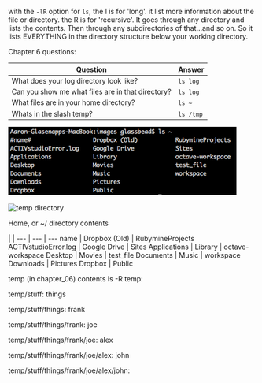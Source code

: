 with the `-lR` option for `ls`, the l is for 'long'. it list more information about the file or directory.
the R is for 'recursive'. It goes through any directory and lists the contents. 
Then through any subdirectories of that...and so on. So it lists EVERYTHING in the directory structure below your working directory.

Chapter 6 questions:

Question | Answer
--- | ---
What does your log directory look like? | `ls log`
Can you show me what files are in that directory? | `ls log` 
What files are in your home directory? | `ls ~` 
Whats in the slash temp? | `ls /tmp`

![home directory contents](../images/home_directory.jpg)

![temp directory](glassbead0.github.com/learn_command_line_exercises/images/temp_directory.jpg)



Home, or ~/ directory contents 

 | | 
--- | --- | ---
name | Dropbox (Old) | RubymineProjects
ACTIVstudioError.log | Google Drive | Sites
Applications | Library | octave-workspace
Desktop | Movies | test_file
Documents | Music | workspace
Downloads | Pictures
Dropbox | Public


temp (in chapter_06) contents ls -R temp:
              
temp/stuff:
things

temp/stuff/things:
frank

temp/stuff/things/frank:
joe

temp/stuff/things/frank/joe:
alex

temp/stuff/things/frank/joe/alex:
john

temp/stuff/things/frank/joe/alex/john:
